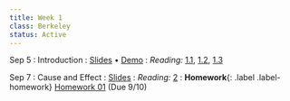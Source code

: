 ```yaml
---
title: Week 1
class: Berkeley
status: Active
---
```


Sep 5
: Introduction
   : [Slides](https://docs.google.com/presentation/d/1ruTqqc212ZMBUxZhbqczr19FePGo5Mkd5mmcncsbnJs/edit?usp=sharing) &#8226; [Demo](https://github.com/scdv110/fall2023-students/blob/main/lectures/lecture01/lecture01.ipynb)
: *Reading:* [1.1](https://inferentialthinking.com/chapters/01/1/intro.html), [1.2](https://inferentialthinking.com/chapters/01/2/why-data-science.html), [1.3](https://inferentialthinking.com/chapters/01/3/Plotting_the_Classics.html)

<!--
: **Lab**{: .label .label-lab} [Lab 01: Expressions](https://data8.datahub.berkeley.edu/hub/user-redirect/git-pull?repo=https%3A%2F%2Fgithub.com%2Fdata-8%2Fmaterials-fa23&urlpath=tree%2Fmaterials-fa23%2Flab%2Flab01%2Flab01.ipynb) (Due 9/7)
  : [Lab 01 Worksheet](https://drive.google.com/file/d/16fcSSeWqr_ERq6-mJACPq145Ex77emAn/view?usp=drive_link)
  -->

Sep 7
: Cause and Effect
  : [Slides](https://docs.google.com/presentation/d/1hsfoZ27UxipUV3ZbzwodV7gDEb1o3fC9M6KUzf9xTXc/edit?usp=sharing)
: *Reading:* [2](https://inferentialthinking.com/chapters/02/causality-and-experiments.html)
: **Homework**{: .label .label-homework} [Homework 01](https://github.com/moustakas/scdv110-fall23-public/blob/main/hw/hw01/hw01.ipynb) (Due 9/10)
